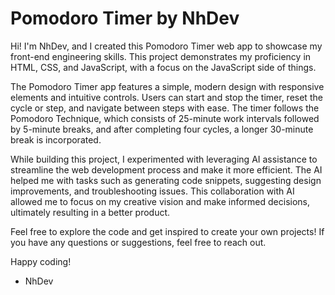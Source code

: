 # Pomodoro Timer by NhDev

Hi! I'm NhDev, and I created this Pomodoro Timer web app to showcase my front-end engineering skills. This project demonstrates my proficiency in HTML, CSS, and JavaScript, with a focus on the JavaScript side of things.

The Pomodoro Timer app features a simple, modern design with responsive elements and intuitive controls. Users can start and stop the timer, reset the cycle or step, and navigate between steps with ease. The timer follows the Pomodoro Technique, which consists of 25-minute work intervals followed by 5-minute breaks, and after completing four cycles, a longer 30-minute break is incorporated.

While building this project, I experimented with leveraging AI assistance to streamline the web development process and make it more efficient. The AI helped me with tasks such as generating code snippets, suggesting design improvements, and troubleshooting issues. This collaboration with AI allowed me to focus on my creative vision and make informed decisions, ultimately resulting in a better product.

Feel free to explore the code and get inspired to create your own projects! If you have any questions or suggestions, feel free to reach out.

Happy coding!

- NhDev
